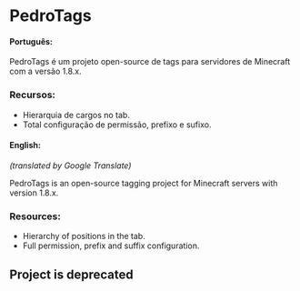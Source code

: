 # PedroTags

#### Português:

PedroTags é um projeto open-source de tags para servidores de Minecraft com a versão 1.8.x.
### Recursos:
* Hierarquia de cargos no tab.
* Total configuração de permissão, prefixo e sufixo.

#### English:
*(translated by Google Translate)*

PedroTags is an open-source tagging project for Minecraft servers with version 1.8.x.

### Resources:
* Hierarchy of positions in the tab.
* Full permission, prefix and suffix configuration.

## Project is deprecated
